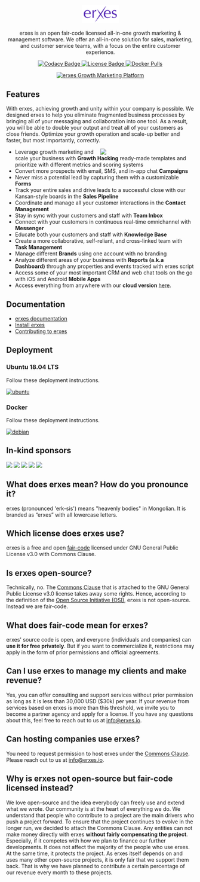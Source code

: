 <p align="center">
 <img src="docs/static/img/logo_dark.svg" alt="erxes logo" width="20%" />
</p>

<p align="center">erxes is an open fair-code licensed all-in-one growth marketing & management software. We offer an all-in-one solution for sales, marketing, and customer service teams, with a focus on the entire customer experience.</p>

<p align="center">
  <a href="https://app.codacy.com/gh/erxes/erxes?utm_source=github.com&utm_medium=referral&utm_content=erxes">
    <img alt="Codacy Badge" src="https://api.codacy.com/project/badge/Grade/afdc2d36ea294a01a036a4eeae4346b8">
  </a>

   <a href="https://github.com/erxes/erxes/blob/master/LICENSE.md">
      <img alt="License Badge" src="https://img.shields.io/badge/license-GNU%20GPL%20v3.0-brightgreen">
  </a>
  <a href="#">
      <img alt="Docker Pulls" src="https://img.shields.io/docker/pulls/erxes/erxes">
  </a>
</p>

<p align="center">
 <a href="https://erxes.org" target="_blank"><img src="https://erxes-os.s3-us-west-2.amazonaws.com/github/git-erxes.gif" alt="erxes Growth Marketing Platform "></a>
</p>

## Features

With erxes, achieving growth and unity within your company is possible. We designed erxes to help you eliminate fragmented business processes by bringing all of your messaging and collaboration into one tool. As a result, you will be able to double your output and treat all of your customers as close friends. Optimize your growth operation and scale-up better and faster, but most importantly, correctly.

<img src="https://s3.amazonaws.com/erxes/github/features-transparent.png" width="400" align="right" style="max-width: 50%">

- Leverage growth marketing and scale your business with **Growth Hacking** ready-made templates and prioritize with different metrics and scoring systems
- Convert more prospects with email, SMS, and in-app chat **Campaigns**
- Never miss a potential lead by capturing them with a customizable **Forms**
- Track your entire sales and drive leads to a successful close with our Kansan-style boards in the **Sales Pipeline**
- Coordinate and manage all your customer interactions in the **Contact Management**
- Stay in sync with your customers and staff with **Team Inbox**
- Connect with your customers in continuous real-time omnichannel with **Messenger**
- Educate both your customers and staff with **Knowledge Base**
- Create a more collaborative, self-reliant, and cross-linked team with **Task Management**
- Manage different **Brands** using one account with no branding
- Analyze different areas of your business with **Reports (a.k.a Dashboard)** through any properties and events tracked with erxes script
- Access some of your most important CRM and web chat tools on the go with iOS and Android **Mobile Apps**
- Access everything from anywhere with our **cloud version** <a href="https://erxes.io/" target="_blank">here</a>.

## Documentation

- <a href="https://www.erxes.org/">erxes documentation</a> <br>
- <a href="https://www.erxes.org/overview/getting-started">Install erxes</a> <br>
- <a href="https://www.erxes.org/developer/contributing">Contributing to erxes</a> <br>

## Deployment

### Ubuntu 18.04 LTS

Follow these deployment instructions.

[![ubuntu](https://erxes-os.s3-us-west-2.amazonaws.com/github/ubuntu-logo.png)](https://www.erxes.org/installation/ubuntu)

### Docker

Follow these deployment instructions.

[![debian](https://erxes-os.s3-us-west-2.amazonaws.com/github/docker-logo.png)](https://www.erxes.org/installation/docker)

## In-kind sponsors

<a href="https://www.cloudflare.com/" target="_blank"><img src="https://s3.amazonaws.com/erxes/github/cloudflare.png" width="130px;" /></a>
<a href="https://cloud.google.com/developers/startups/" target="_blank"><img src="https://s3.amazonaws.com/erxes/github/cloud-logo.svg" width="130px;" /></a>
<a href="https://www.digitalocean.com/" target="_blank"><img src="https://s3.amazonaws.com/erxes/github/digitalocean.png" width="100px;" /></a>
<a href="https://www.transifex.com/" target="_blank"><img src="https://s3.amazonaws.com/erxes/github/transifex.png" width="100px;" /></a>
<a href="https://www.browserstack.com/" target="_blank"><img src="https://s3.amazonaws.com/erxes/github/browserstack.png" width="130px;" /></a>

## What does erxes mean? How do you pronounce it?

erxes (pronounced 'erk-sis') means "heavenly bodies" in Mongolian. It is branded as “erxes” with all lowercase letters. 

## Which license does erxes use?

erxes is a free and open <a href="https://faircode.io/">fair-code</a> licensed under GNU General Public License v3.0 with Commons Clause.

## Is erxes open-source?

Technically, no. The <a href="https://commonsclause.com/">Commons Clause</a> that is attached to the GNU General Public License v3.0 license takes away some rights. Hence, according to the definition of the <a href="https://bit.ly/2WJ5uTh">Open Source Initiative (OSI)</a>, erxes is not open-source. Instead we are fair-code. 

## What does fair-code mean for erxes?
erxes' source code is open, and everyone (individuals and companies) can **use it for free privately**. But if you want to commercialize it, restrictions may apply in the form of prior permissions and official agreements.

## Can I use erxes to manage my clients and make revenue?
Yes, you can offer consulting and support services without prior permission as long as it is less than 30,000 USD ($30k) per year. If your revenue from services based on erxes is more than this threshold, we invite you to become a partner agency and apply for a license. If you have any questions about this, feel free to reach out to us at info@erxes.io.

## Can hosting companies use erxes?

You need to request permission to host erxes under the <a href="https://commonsclause.com/">Commons Clause</a>. Please reach out to us at info@erxes.io.

## Why is erxes not open-source but fair-code licensed instead?

We love open-source and the idea everybody can freely use and extend what we wrote. Our community is at the heart of everything we do. We understand that people who contribute to a project are the main drivers who push a project forward. To ensure that the project continues to evolve in the longer run, we decided to attach the Commons Clause. Any entities can not make money directly with erxes **without fairly compensating the project**.  Especially, if it competes with how we plan to finance our further developments. It does not affect the majority of the people who use erxes. At the same time, it protects the project. As erxes itself depends on and uses many other open-source projects, it is only fair that we support them back. That is why we have planned to contribute a certain percentage of our revenue every month to these projects.

